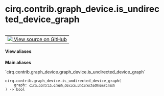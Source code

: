 <div itemscope itemtype="http://developers.google.com/ReferenceObject">
<meta itemprop="name" content="cirq.contrib.graph_device.is_undirected_device_graph" />
<meta itemprop="path" content="Stable" />
</div>

# cirq.contrib.graph_device.is_undirected_device_graph

<!-- Insert buttons and diff -->

<table class="tfo-notebook-buttons tfo-api" align="left">

<td>
  <a target="_blank" href="https://github.com/quantumlib/cirq/tree/master/cirq/contrib/graph_device/graph_device.py">
    <img src="https://www.tensorflow.org/images/GitHub-Mark-32px.png" />
    View source on GitHub
  </a>
</td>
</table>





<section class="expandable">
  <h4 class="showalways">View aliases</h4>
  <p>
<b>Main aliases</b>
<p>`cirq.contrib.graph_device.graph_device.is_undirected_device_graph`</p>
</p>
</section>

<pre class="devsite-click-to-copy prettyprint lang-py tfo-signature-link">
<code>cirq.contrib.graph_device.is_undirected_device_graph(
    graph: <a href="../../../cirq/contrib/graph_device/UndirectedHypergraph.md"><code>cirq.contrib.graph_device.UndirectedHypergraph</code></a>
) -> bool
</code></pre>



<!-- Placeholder for "Used in" -->
